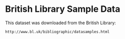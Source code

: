# British Library Sample Data

This dataset was downloaded from the British Library:

    http://www.bl.uk/bibliographic/datasamples.html


